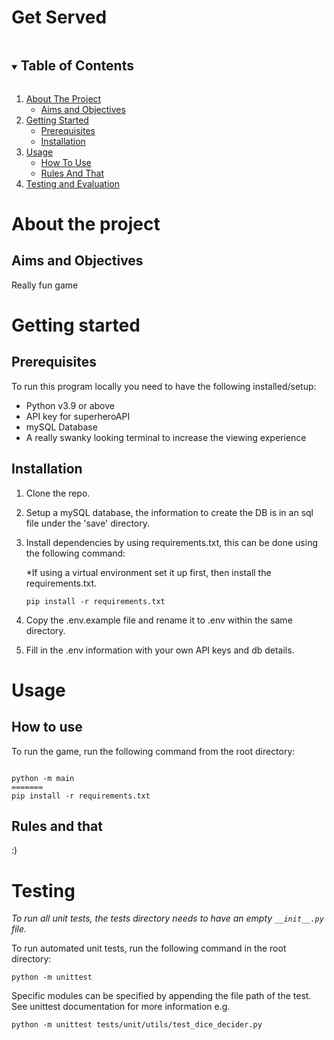 # Get Served
<!-- TABLE OF CONTENTS -->
<details open="open">
    <summary><h2 style="display: inline-block">Table of Contents</h2></summary>
    <ol>
        <li>
            <a href="#about-the-project">About The Project</a>
            <ul>
                <li><a href="#aims-and-objectives">Aims and Objectives</a></li>
            </ul>
        </li>
        <li>
            <a href="#getting-started">Getting Started</a>
            <ul>
                <li><a href="#prerequisites">Prerequisites</a></li>
                <li><a href="#installation">Installation</a></li>
            </ul>
        </li>
        <li>
            <a href="#usage">Usage</a>
            <ul>
                <li><a href="#how-to-use">How To Use</a></li>
                <li><a href="#rules-and-that">Rules And That</a></li>
            </ul>
        </li>
        <li><a href="#testing-and-evaluation">Testing and Evaluation</a></li>
    </ol>
</details>

<!-- ABOUT THE PROJECT -->
# About the project

## Aims and Objectives
Really fun game

<!-- GETTING STARTED -->
# Getting started

## Prerequisites
To run this program locally you need to have the following installed/setup:
- Python v3.9 or above
- API key for superheroAPI
- mySQL Database 
- A really swanky looking terminal to increase the viewing experience

## Installation
1. Clone the repo.
2. Setup a mySQL database, the information to create the DB is in an sql file under the 'save' directory.
3. Install dependencies by using requirements.txt, this can be done using the following command:

    *If using a virtual environment set it up first, then install the requirements.txt.

    ```
    pip install -r requirements.txt
    ```
4. Copy the .env.example file and rename it to .env within the same directory.
5. Fill in the .env information with your own API keys and db details.

<!-- USAGE -->
# Usage
## How to use
To run the game, run the following command from the root directory:

```

python -m main
=======
pip install -r requirements.txt

```

## Rules and that
:)

<!-- TESTING -->
# Testing
*To run all unit tests, the tests directory needs to have an empty `__init__.py` file.*

To run automated unit tests, run the following command in the root directory:
```
python -m unittest
```

Specific modules can be specified by appending the file path of the test. See unittest documentation for more information e.g.

```
python -m unittest tests/unit/utils/test_dice_decider.py
```